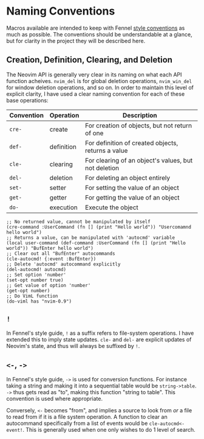 # Naming Conventions
Macros available are intended to keep with Fennel [style conventions](https://fennel-lang.org/style#names) as much as possible. The conventions should be understandable at a glance, but for clarity in the project they will be described here.

## Creation, Definition, Clearing, and Deletion
The Neovim API is generally very clear in its naming on what each API function acheives. `nvim_del` is for global deletion operations, `nvim_win_del` for window deletion operations, and so on. In order to maintain this level of explicit clarity, I have used a clear naming convention for each of these base operations:

| Convention | Operation | Description |
|---|---|---|
|`cre-` | create | For creation of objects, but not return of one |
|`def-` | definition | For definition of created objects, returns a value |
|`cle-` | clearing | For clearing of an object's values, but not deletion |
|`del-` | deletion | For deleting an object entirely |
|`set-` | setter | For setting the value of an object |
|`get-` | getter | For getting the value of an object |
|`do-` | execution | Execute the object |

```fennel
;; No returned value, cannot be manipulated by itself
(cre-command :UserCommand (fn [] (print "Hello world")) "Usercomamnd hello world")
;; Returns a value, can be manipulated with 'autocmd' variable
(local user-command (def-command :UserCommand (fn [] (print "Hello world")) "BufEnter hello world")
;; Clear out all "BufEnter" autocommands
(cle-autocmd! {:event :BufEnter})
;; Delete 'autocmd' autocommand explicitly
(del-autocmd! autocmd)
;; Set option 'number'
(set-opt number true)
;; Get value of option 'number'
(get-opt number)
;; Do VimL function
(do-viml has "nvim-0.9")
```

## `!`
In Fennel's style guide, `!` as a suffix refers to file-system operations. I have extended this to imply state updates. `cle-` and `del-` are explicit updates of Neovim's state, and thus will always be suffixed by `!`.

## `<-`, `->`
In Fennel's style guide, `->` is used for conversion functions. For instance taking a string and making it into a sequential table would be `string->table`. `->` thus gets read as "to", making this function "string to table". This convention is used where appropriate.

Conversely, `<-` becomes "from", and implies a source to look from *or* a file to read from if it is a file system operation. A function to clear an autocommand specifically from a list of events would be `cle-autocmd<-event!`. This is generally used when one only wishes to do 1 level of search.
